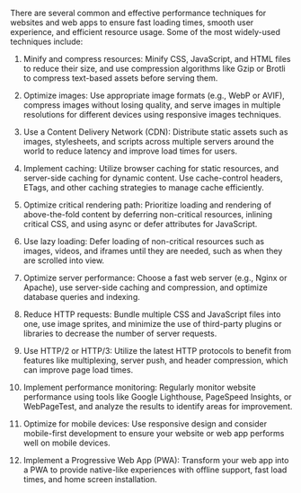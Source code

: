 There are several common and effective performance techniques for websites and web apps to ensure fast loading times, smooth user experience, and efficient resource usage. Some of the most widely-used techniques include:


1. Minify and compress resources: Minify CSS, JavaScript, and HTML files to reduce their size, and use compression algorithms like Gzip or Brotli to compress text-based assets before serving them.

2. Optimize images: Use appropriate image formats (e.g., WebP or AVIF), compress images without losing quality, and serve images in multiple resolutions for different devices using responsive images techniques.

3. Use a Content Delivery Network (CDN): Distribute static assets such as images, stylesheets, and scripts across multiple servers around the world to reduce latency and improve load times for users.

4. Implement caching: Utilize browser caching for static resources, and server-side caching for dynamic content. Use cache-control headers, ETags, and other caching strategies to manage cache efficiently.

4. Optimize critical rendering path: Prioritize loading and rendering of above-the-fold content by deferring non-critical resources, inlining critical CSS, and using async or defer attributes for JavaScript.

5. Use lazy loading: Defer loading of non-critical resources such as images, videos, and iframes until they are needed, such as when they are scrolled into view.

6. Optimize server performance: Choose a fast web server (e.g., Nginx or Apache), use server-side caching and compression, and optimize database queries and indexing.

7. Reduce HTTP requests: Bundle multiple CSS and JavaScript files into one, use image sprites, and minimize the use of third-party plugins or libraries to decrease the number of server requests.

8. Use HTTP/2 or HTTP/3: Utilize the latest HTTP protocols to benefit from features like multiplexing, server push, and header compression, which can improve page load times.

9. Implement performance monitoring: Regularly monitor website performance using tools like Google Lighthouse, PageSpeed Insights, or WebPageTest, and analyze the results to identify areas for improvement.

10. Optimize for mobile devices: Use responsive design and consider mobile-first development to ensure your website or web app performs well on mobile devices.

11. Implement a Progressive Web App (PWA): Transform your web app into a PWA to provide native-like experiences with offline support, fast load times, and home screen installation.